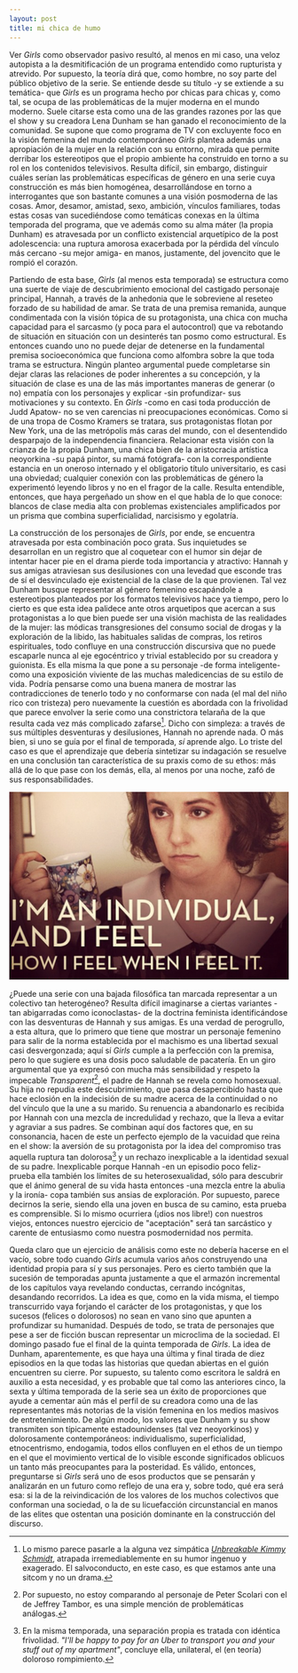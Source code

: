 ```yaml
---
layout: post
title: mi chica de humo
---
```


Ver *Girls* como observador pasivo resultó, al menos en mi caso, una veloz autopista a la desmitificación de un programa entendido como rupturista y atrevido. Por supuesto, la teoría dirá que, como hombre, no soy parte del público objetivo de la serie. Se entiende desde su título -y se extiende a su temática- que *Girls* es un programa hecho por chicas para chicas y, como tal, se ocupa de las problemáticas de la mujer moderna en el mundo moderno. Suele citarse esta como una de las grandes razones por las que el show y su creadora Lena Dunham se han ganado el reconocimiento de la comunidad. Se supone que como programa de TV con excluyente foco en la visión femenina del mundo contemporáneo *Girls* plantea además una apropiación de la mujer en la relación con su entorno, mirada que permite derribar los estereotipos que el propio ambiente ha construido en torno a su rol en los contenidos televisivos. Resulta difícil, sin embargo, distinguir cuáles serían las problemáticas específicas de género en una serie cuya construcción es más bien homogénea, desarrollándose en torno a interrogantes que son bastante comunes a una visión posmoderna de las cosas. Amor, desamor, amistad, sexo, ambición, vínculos familiares, todas estas cosas van sucediéndose como temáticas conexas en la última temporada del programa, que ve además como su alma máter (la propia Dunham) es atravesada por un conflicto existencial arquetípico de la post adolescencia: una ruptura amorosa exacerbada por la pérdida del vínculo más cercano -su mejor amiga- en manos, justamente, del jovencito que le rompió el corazón.

Partiendo de esta base, *Girls* (al menos esta temporada) se estructura como una suerte de viaje de descubrimiento emocional del castigado personaje principal, Hannah, a través de la anhedonia que le sobreviene al reseteo forzado de su habilidad de amar. Se trata de una premisa remanida, aunque condimentada con la visión tópica de su protagonista, una chica con mucha capacidad para el sarcasmo (y poca para el autocontrol) que va rebotando de situación en situación con un desinterés tan posmo como estructural. Es entonces cuando uno no puede dejar de detenerse en la fundamental premisa socioeconómica que funciona como alfombra sobre la que toda trama se estructura. Ningún planteo argumental puede completarse sin dejar claras las relaciones de poder inherentes a su concepción, y la situación de clase es una de las más importantes maneras de generar (o no) empatía con los personajes y explicar -sin profundizar- sus motivaciones y su contexto. En *Girls* -como en casi toda producción de Judd Apatow- no se ven carencias ni preocupaciones económicas. Como si de una tropa de Cosmo Kramers se tratara, sus protagonistas flotan por New York, una de las metrópolis más caras del mundo, con el desentendido desparpajo de la independencia financiera. Relacionar esta visión con la crianza de la propia Dunham, una chica bien de la aristocracia artística neoyorkina -su papá pintor, su mamá fotógrafa- con la correspondiente estancia en un oneroso internado y el obligatorio título universitario, es casi una obviedad; cualquier conexión con las problemáticas de género la experimentó leyendo libros y no en el fragor de la calle. Resulta entendible, entonces, que haya pergeñado un show en el que habla de lo que conoce: blancos de clase media alta con problemas existenciales amplificados por un prisma que combina superficialidad, narcisismo y egolatría.

La construcción de los personajes de *Girls*, por ende, se encuentra atravesada por esta combinación poco grata. Sus inquietudes se desarrollan en un registro que al coquetear con el humor sin dejar de intentar hacer pie en el drama pierde toda importancia y atractivo: Hannah y sus amigas atraviesan sus desilusiones con una levedad que esconde tras de sí el desvinculado eje existencial de la clase de la que provienen. Tal vez Dunham busque representar al género femenino escapándole a estereotipos planteados por los formatos televisivos hace ya tiempo, pero lo cierto es que esta idea palidece ante otros arquetipos que acercan a sus protagonistas a lo que bien puede ser una visión machista de las realidades de la mujer: las módicas transgresiones del consumo social de drogas y la exploración de la libido, las habituales salidas de compras, los retiros espirituales, todo confluye en una construcción discursiva que no puede escaparle nunca al eje egocéntrico y trivial establecido por su creadora y guionista. Es ella misma la que pone a su personaje -de forma inteligente- como una exposición viviente de las muchas maledicencias de su estilo de vida. Podría pensarse como una buena manera de mostrar las contradicciones de tenerlo todo y no conformarse con nada (el mal del niño rico con tristeza) pero nuevamente la cuestión es abordada con la frivolidad que parece envolver la serie como una constrictora telaraña de la que resulta cada vez más complicado zafarse[^fn-n1]. Dicho con simpleza: a través de sus múltiples desventuras y desilusiones, Hannah no aprende nada. O más bien, si uno se guía por el final de temporada, *sí* aprende algo. Lo triste del caso es que el aprendizaje que debería sintetizar su indagación se resuelve en una conclusión tan característica de su praxis como de su ethos: más allá de lo que pase con los demás, ella, al menos por una noche, zafó de sus responsabilidades.

![alt text](https://raw.githubusercontent.com/irigoin/irigoin.github.io/master/images/chiks.jpg "Filosofía barata y zapatos de marca")

¿Puede una serie con una bajada filosófica tan marcada representar a un colectivo tan heterogéneo? Resulta difícil imaginarse a ciertas variantes -tan abigarradas como iconoclastas- de la doctrina feminista identificándose con las desventuras de Hannah y sus amigas. Es una verdad de perogrullo, a esta altura, que lo primero que tiene que mostrar un personaje femenino para salir de la norma establecida por el machismo es una libertad sexual casi desvergonzada; aquí sí *Girls* cumple a la perfección con la premisa, pero lo que sugiere es una dosis poco saludable de pacatería. En un giro argumental que ya expresó con mucha más sensibilidad y respeto la impecable *Transparent*[^fn-n2], el padre de Hannah se revela como homosexual. Su hija no repudia este descubrimiento, que pasa desapercibido hasta que hace eclosión en la indecisión de su madre acerca de la continuidad o no del vínculo que la une a su marido. Su renuencia a abandonarlo es recibida por Hannah con una mezcla de incredulidad y rechazo, que la lleva a evitar y agraviar a sus padres. Se combinan aquí dos factores que, en su consonancia, hacen de este un perfecto ejemplo de la vacuidad que reina en el show: la aversión de su protagonista por la idea del compromiso tras aquella ruptura tan dolorosa[^fn-n3] y un rechazo inexplicable a la identidad sexual de su padre. Inexplicable porque Hannah -en un episodio poco feliz- prueba ella también los límites de su heterosexualidad, sólo para descubrir que el ánimo general de su vida hasta entonces -una mezcla entre la abulia y la ironía- copa también sus ansias de exploración. Por supuesto, parece decirnos la serie, siendo ella una joven en busca de su camino, esta prueba es comprensible. Si lo mismo ocurriera (¡dios nos libre!) con nuestros viejos, entonces nuestro ejercicio de "aceptación" será tan sarcástico y carente de entusiasmo como nuestra posmodernidad nos permita.

Queda claro que un ejercicio de análisis como este no debería hacerse en el vacío, sobre todo cuando *Girls* acumula varios años construyendo una identidad propia para sí y sus personajes. Pero es cierto también que la sucesión de temporadas apunta justamente a que el armazón incremental de los capítulos vaya revelando conductas, cerrando incógnitas, desandando recorridos. La idea es que, como en la vida misma, el tiempo transcurrido vaya forjando el carácter de los protagonistas, y que los sucesos (felices o dolorosos) no sean en vano sino que apunten a profundizar su humanidad. Después de todo, se trata de personajes que pese a ser de ficción buscan representar un microclima de la sociedad. El domingo pasado fue el final de la quinta temporada de *Girls*. La idea de Dunham, aparentemente, es que haya una última y final tirada de diez episodios en la que todas las historias que quedan abiertas en el guión encuentren su cierre. Por supuesto, su talento como escritora le saldrá en auxilio a esta necesidad, y es probable que tal como las anteriores cinco, la sexta y última temporada de la serie sea un éxito de proporciones que ayude a cementar aún más el perfil de su creadora como una de las representantes más notorias de la visión femenina en los medios masivos de entretenimiento. De algún modo, los valores que Dunham y su show transmiten son típicamente estadounidenses (tal vez neoyorkinos) y dolorosamente contemporáneos: individualismo, superficialidad, etnocentrismo, endogamia, todos ellos confluyen en el ethos de un tiempo en el que el movimiento vertical de lo visible esconde significados oblicuos un tanto más preocupantes para la posteridad. Es válido, entonces, preguntarse si *Girls* será uno de esos productos que se pensarán y analizarán en un futuro como reflejo de una era y, sobre todo, qué era será esa: si la de la reivindicación de los valores de los muchos colectivos que conforman una sociedad, o la de su licuefacción circunstancial en manos de las elites que ostentan una posición dominante en la construcción del discurso.


[^fn-n1]: Lo mismo parece pasarle a la alguna vez simpática [*Unbreakable Kimmy Schmidt*](http://netflix.com/title/80025384), atrapada irremediablemente en su humor ingenuo y exagerado. El salvoconducto, en este caso, es que estamos ante una sitcom y no un drama.
[^fn-n2]: Por supuesto, no estoy comparando al personaje de Peter Scolari con el de Jeffrey Tambor, es una simple mención de problemáticas análogas.
[^fn-n3]: En la misma temporada, una separación propia es tratada con idéntica frivolidad. *"I'll be happy to pay for an Uber to transport you and your stuff out of my apartment"*, concluye ella, unilateral, el (en teoría) doloroso rompimiento.
